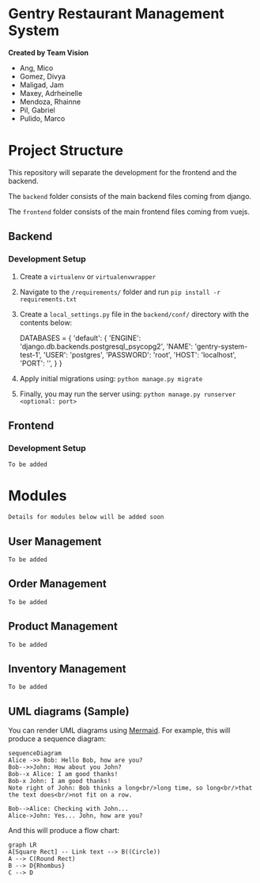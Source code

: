 # Gentry Restaurant Management System

**Created by Team Vision**

 - Ang, Mico
 - Gomez, Divya
 - Maligad, Jam
 - Maxey, Adrheinelle
 - Mendoza, Rhainne
 - Pil, Gabriel
 - Pulido, Marco

# Project Structure

This repository will separate the development for the frontend and the backend.

The `backend` folder consists of the main backend files coming from django.

The `frontend` folder consists of the main frontend files coming from vuejs.

## Backend

### Development Setup

 1. Create a `virtualenv` or `virtualenvwrapper`
 2. Navigate to the `/requirements/` folder and run `pip install -r requirements.txt`
 3. Create a `local_settings.py` file in the `backend/conf/` directory with the contents below: 

    DATABASES  =  {
    'default':  {
    'ENGINE':  'django.db.backends.postgresql_psycopg2',
    'NAME':  'gentry-system-test-1',
    'USER':  'postgres',
    'PASSWORD':  'root',
    'HOST':  'localhost',
    'PORT':  '',
    }
    }

 4. Apply initial migrations using: `python manage.py migrate`
 5. Finally, you may run the server using: `python manage.py runserver <optional: port>`

## Frontend

### Development Setup

    To be added

# Modules

    Details for modules below will be added soon

## User Management

    To be added

## Order Management

    To be added

## Product Management

    To be added

## Inventory Management

    To be added

## UML diagrams (Sample)

You can render UML diagrams using [Mermaid](https://mermaidjs.github.io/). For example, this will produce a sequence diagram:

```mermaid
sequenceDiagram
Alice ->> Bob: Hello Bob, how are you?
Bob-->>John: How about you John?
Bob--x Alice: I am good thanks!
Bob-x John: I am good thanks!
Note right of John: Bob thinks a long<br/>long time, so long<br/>that the text does<br/>not fit on a row.

Bob-->Alice: Checking with John...
Alice->John: Yes... John, how are you?
```

And this will produce a flow chart:

```mermaid
graph LR
A[Square Rect] -- Link text --> B((Circle))
A --> C(Round Rect)
B --> D{Rhombus}
C --> D
```